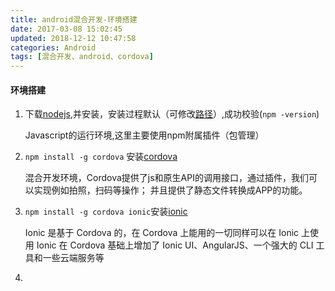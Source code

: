 ```yaml
---
title: android混合开发-环境搭建
date: 2017-03-08 15:02:45
updated: 2018-12-12 10:47:58categories: Android
tags: [混合开发、android、cordova]
---
```

#### 环境搭建

1. 下载[nodejs](https://nodejs.org/en/),并安装，安装过程默认（可修改[路径](C:\Develop\nodejs)）,成功校验(`npm -version`)

   Javascript的运行环境,这里主要使用npm附属插件（包管理）

2. `npm install -g cordova`  安装[cordova](http://cordova.apache.org/)

   混合开发环境，Cordova提供了js和原生API的调用接口，通过插件，我们可以实现例如拍照，扫码等操作； 并且提供了静态文件转换成APP的功能。

3. `npm install -g cordova ionic`安装[ionic](http://ionicframework.com/)

   Ionic 是基于 Cordova 的，在 Cordova 上能用的一切同样可以在 Ionic 上使用
   Ionic 在 Cordova 基础上增加了 Ionic UI、AngularJS、一个强大的 CLI 工具和一些云端服务等

4. ​